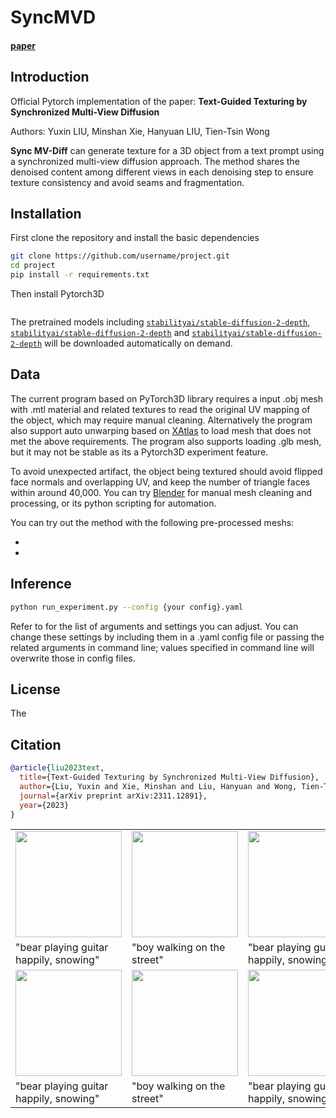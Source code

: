 # SyncMVD

#### [paper](https://arxiv.org/pdf/2311.12891)

## Introduction

Official Pytorch implementation of the paper:
**Text-Guided Texturing by Synchronized Multi-View Diffusion**

Authors: Yuxin LIU, Minshan Xie, Hanyuan LIU, Tien-Tsin Wong

**Sync MV-Diff** can generate texture for a 3D object from a text prompt using a synchronized multi-view diffusion approach.
The method shares the denoised content among different views in each denoising step to ensure texture consistency and avoid seams and fragmentation.

<table class="center">
  <tr>
  <td>
    <img src=assets/showcase/guitar0.jpeg_00.png width="170">
  </td>
  <td>
    <img src=assets/showcase/guitar0.gif width="170">
  </td>
  <td>
    <img src=assets/showcase/walk0.png_00.png width="170">
  </td>
  <td>
    <img src=assets/showcase/walk0.gif width="170">
  </td>
  </tr>
  <tr>
    <td>"bear playing guitar happily, snowing"</td>
    <td>"boy walking on the street"</td>
    <td>"bear playing guitar happily, snowing"</td>
    <td>"boy walking on the street"</td>
  </tr>
  <tr>
  <td>
    <img src=assets/showcase/guitar0.jpeg_00.png width="170">
  </td>
  <td>
    <img src=assets/showcase/guitar0.gif width="170">
  </td>
  <td>
    <img src=assets/showcase/walk0.png_00.png width="170">
  </td>
  <td>
    <img src=assets/showcase/walk0.gif width="170">
  </td>
  </tr>
  <tr>
    <td>"bear playing guitar happily, snowing"</td>
    <td>"boy walking on the street"</td>
    <td>"bear playing guitar happily, snowing"</td>
    <td>"boy walking on the street"</td>
  </tr>

## Installation
First clone the repository and install the basic dependencies
```bash
git clone https://github.com/username/project.git
cd project
pip install -r requirements.txt
```
Then install Pytorch3D
```bash

```
The pretrained models including [`stabilityai/stable-diffusion-2-depth`]( https://huggingface.co/stabilityai/stable-diffusion-2-depth), [`stabilityai/stable-diffusion-2-depth`]( https://huggingface.co/stabilityai/stable-diffusion-2-depth) and [`stabilityai/stable-diffusion-2-depth`]( https://huggingface.co/stabilityai/stable-diffusion-2-depth) will be downloaded automatically on demand.

## Data
The current program based on PyTorch3D library requires a input .obj mesh with .mtl material and related textures to read the original UV mapping of the object, which may require manual cleaning. Alternatively the program also support auto unwarping based on [XAtlas](https://github.com/jpcy/xatlas) to load mesh that does not met the above requirements. The program also supports loading .glb mesh, but it may not be stable as its a Pytorch3D experiment feature.

To avoid unexpected artifact, the object being textured should avoid flipped face normals and overlapping UV, and keep the number of triangle faces within around 40,000. You can try [Blender](https://www.blender.org/) for manual mesh cleaning and processing, or its python scripting for automation.

You can try out the method with the following pre-processed meshs:
- []()
- []()

## Inference
```bash
python run_experiment.py --config {your config}.yaml
```
Refer to []() for the list of arguments and settings you can adjust. You can change these settings by including them in a .yaml config file or passing the related arguments in command line; values specified in command line will overwrite those in config files.

## License
The

## Citation
```bibtex
@article{liu2023text,
  title={Text-Guided Texturing by Synchronized Multi-View Diffusion},
  author={Liu, Yuxin and Xie, Minshan and Liu, Hanyuan and Wong, Tien-Tsin},
  journal={arXiv preprint arXiv:2311.12891},
  year={2023}
}
```